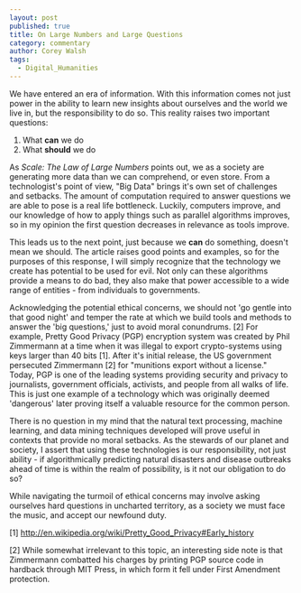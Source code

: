 ```yaml
---
layout: post
published: true
title: On Large Numbers and Large Questions
category: commentary
author: Corey Walsh
tags: 
  - Digital_Humanities
---
```


We have entered an era of information. With this information comes not just power in the ability to learn new insights about ourselves and the world we live in, but the responsibility to do so. This reality raises two important questions:

1. What **can** we do
2. What **should** we do

As _Scale: The Law of Large Numbers_ points out, we as a society are generating more data than we can comprehend, or even store. From a technologist's point of view, "Big Data" brings it's own set of challenges and setbacks. The amount of computation required to answer questions we are able to pose is a real life bottleneck. Luckily, computers improve, and our knowledge of how to apply things such as parallel algorithms improves, so in my opinion the first question decreases in relevance as tools improve. 

This leads us to the next point, just because we **can** do something, doesn't mean we should. The article raises good points and examples, so for the purposes of this response, I will simply recognize that the technology we create has potential to be used for evil. Not only can these algorithms provide a means to do bad, they also make that power accessible to a wide range of entities - from individuals to governments.

Acknowledging the potential ethical concerns, we should not 'go gentle into that good night' and temper the rate at which we build tools and methods to answer the 'big questions,' just to avoid moral conundrums. [2] For example, Pretty Good Privacy (PGP) encryption system was created by Phil Zimmermann at a time when it was illegal to export crypto-systems using keys larger than 40 bits [1]. After it's initial release, the US government persecuted Zimmermann [2] for "munitions export without a license." Today, PGP is one of the leading systems providing security and privacy to journalists, government officials, activists, and people from all walks of life. This is just one example of a technology which was originally deemed 'dangerous' later proving itself a valuable resource for the common person. 

There is no question in my mind that the natural text processing, machine learning, and data mining techniques developed will prove useful in contexts that provide no moral setbacks. As the stewards of our planet and society, I assert that using these technologies is our responsibility, not just ability - if algorithmically predicting natural disasters and disease outbreaks ahead of time is within the realm of possibility, is it not our obligation to do so?

While navigating the turmoil of ethical concerns may involve asking ourselves hard questions in uncharted territory, as a society we must face the music, and accept our newfound duty.

[1] http://en.wikipedia.org/wiki/Pretty_Good_Privacy#Early_history

[2] While somewhat irrelevant to this topic, an interesting side note is that Zimmermann combatted his charges by printing PGP source code in hardback through MIT Press, in which form it fell under First Amendment protection.


